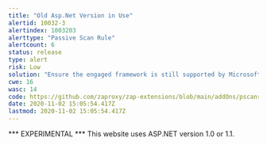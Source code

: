 ```yaml
---
title: "Old Asp.Net Version in Use"
alertid: 10032-3
alertindex: 1003203
alerttype: "Passive Scan Rule"
alertcount: 6
status: release
type: alert
risk: Low
solution: "Ensure the engaged framework is still supported by Microsoft."
cwe: 16
wasc: 14
code: https://github.com/zaproxy/zap-extensions/blob/main/addOns/pscanrules/src/main/java/org/zaproxy/zap/extension/pscanrules/ViewstateScanRule.java
date: 2020-11-02 15:05:54.417Z
lastmod: 2020-11-02 15:05:54.417Z
---
```

*** EXPERIMENTAL ***
This website uses ASP.NET version 1.0 or 1.1.


